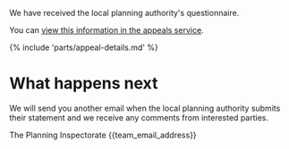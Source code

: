 We have received the local planning authority's questionnaire.

You can [view this information in the appeals service]({{front_office_url}}/appeals/{{appeal_reference_number}}).

{% include 'parts/appeal-details.md' %}

# What happens next

We will send you another email when the local planning authority submits their statement and we receive any comments from interested parties.

The Planning Inspectorate
{{team_email_address}}
